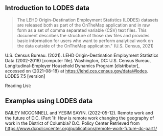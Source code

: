 ## Introduction to LODES data

> The LEHD Origin-Destination Employment Statistics (LODES) datasets are released both as
part of the OnTheMap application and in raw form as a set of comma separated variable (CSV)
text files. This document describes the structure of those raw files and provides basic information
for users who want to perform analytical work on the data outside of the OnTheMap application." (U.S. Census, 2021)

U.S. Census Bureau. (2021). LEHD Origin-Destination Employment Statistics Data (2002-2018) [computer file]. Washington, DC: U.S. Census Bureau, Longitudinal-Employer Household Dynamics Program [distributor], accessed on {2021-08-18} at https://lehd.ces.census.gov/data/#lodes. LODES 7.5 [version]


Reading List:

## Examples using LODES data

BAILEY MCCONNELL and YESIM SAYIN. (2022-05-12). Remote work and the future of D.C. (Part 1): How is remote work changing the geography of work in the District of Columbia? D.C. Policy Center Retrieved from
https://www.dcpolicycenter.org/publications/remote-work-future-dc-part1/
